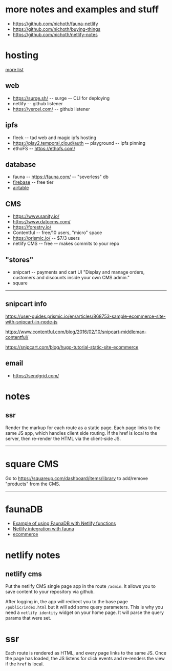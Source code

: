 # more notes and examples and stuff
* https://github.com/nichoth/fauna-netlify
* https://github.com/nichoth/buying-things 
* https://github.com/nichoth/netlify-notes

# hosting

[more list](https://dev.to/fullstack_to/services-for-your-jamstack-application-45e5)

## web
* https://surge.sh/ -- surge -- CLI for deploying
* netlify -- github listener
* https://vercel.com/ -- github listener

## ipfs
* fleek -- tad web and magic ipfs hosting
* https://play2.temporal.cloud/auth -- playground -- ipfs pinning
* ethoFS -- https://ethofs.com/

## database
* fauna -- https://fauna.com/ -- "severless" db
* [firebase](https://firebase.google.com/) -- free tier
* [airtable](https://airtable.com/)

## CMS
* https://www.sanity.io/
* https://www.datocms.com/
* https://forestry.io/
* Contentful -- free/10 users, "micro" space
* https://prismic.io/ -- $7/3 users
* netlify CMS -- free -- makes commits to your repo

## "stores"
* snipcart -- payments and cart UI
"Display and manage orders, customers and discounts inside your own CMS admin."
* square

------------------------

## snipcart info

https://user-guides.prismic.io/en/articles/868753-sample-ecommerce-site-with-snipcart-in-node-js

https://www.contentful.com/blog/2016/02/10/snipcart-middleman-contentful/

https://snipcart.com/blog/hugo-tutorial-static-site-ecommerce


## email
* https://sendgrid.com/


# notes

## ssr
Render the markup for each route as a static page.  Each page links to the same JS app, which handles client side routing.  If the href is local to the server, then re-render the HTML via the client-side JS.

------------------------------

# square CMS
Go to https://squareup.com/dashboard/items/library to add/remove "products" from the CMS.

-------------------------------

# faunaDB
* [Example of using FaunaDB with Netlify functions](https://github.com/netlify/netlify-faunadb-example/blob/master/README.md)
* [Netlify integration with fauna](https://docs.fauna.com/fauna/current/integrations/netlify.html)
* [ecommerce](https://docs.fauna.com/fauna/current/tutorials/ecommerce.html)


# netlify notes

## netlify cms
Put the netlify CMS single page app in the route `/admin`. It allows you to save content to your repository via github.

After logging in, the app will redirect you to the base page `/public/index.html` but it will add some query parameters. This is why you need a `netlify identity` widget on your home page. It will parse the query params that were set.


# ssr
Each route is rendered as HTML, and every page links to the same JS. Once the page has loaded, the JS listens for click events and re-renders the view if the `href` is local. 


